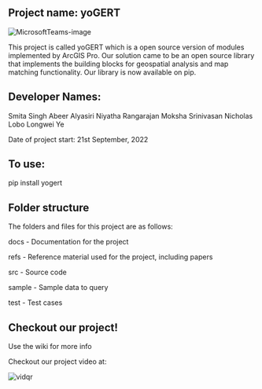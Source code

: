 ## Project name: yoGERT

![MicrosoftTeams-image](https://user-images.githubusercontent.com/59780995/230817195-7d554f40-5cee-4bff-b651-677b526a2dee.png)


This project is called yoGERT which is a open source version of modules implemented by ArcGIS Pro. Our solution came to be an open source library that implements the building blocks for geospatial analysis and map matching functionality. Our library is now available on pip. 

## Developer Names: 
Smita Singh
Abeer Alyasiri
Niyatha Rangarajan
Moksha Srinivasan
Nicholas Lobo
Longwei Ye

Date of project start: 21st September, 2022

## To use: 

pip install yogert 


## Folder structure

The folders and files for this project are as follows:

docs - Documentation for the project

refs - Reference material used for the project, including papers

src - Source code

sample - Sample data to query

test - Test cases

## Checkout our project!

Use the wiki for more info

Checkout our project video at:

![vidqr](https://user-images.githubusercontent.com/59780995/230816029-558f6400-c813-4206-b5c5-1b4eee2b9ebe.png)

